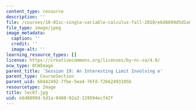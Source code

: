 ```yaml
---
content_type: resource
description: ''
file: /courses/18-01sc-single-variable-calculus-fall-2010/e6d8899d5d1a040892a3119594ecf42f_lec07.jpg
file_type: image/jpeg
image_metadata:
  caption: ''
  credit: ''
  image-alt: ''
learning_resource_types: []
license: https://creativecommons.org/licenses/by-nc-sa/4.0/
ocw_type: OCWImage
parent_title: 'Session 19: An Interesting Limit Involving e'
parent_type: CourseSection
parent_uid: 60442492-7fbe-5ea4-76fd-72662493105b
resourcetype: Image
title: lec07.jpg
uid: e6d8899d-5d1a-0408-92a3-119594ecf42f
---
```

